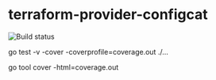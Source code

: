 # terraform-provider-configcat

![Build status](https://github.com/configcat/terraform-provider-configcat/workflows/Go/badge.svg)

go test -v -cover -coverprofile=coverage.out ./...

go tool cover -html=coverage.out